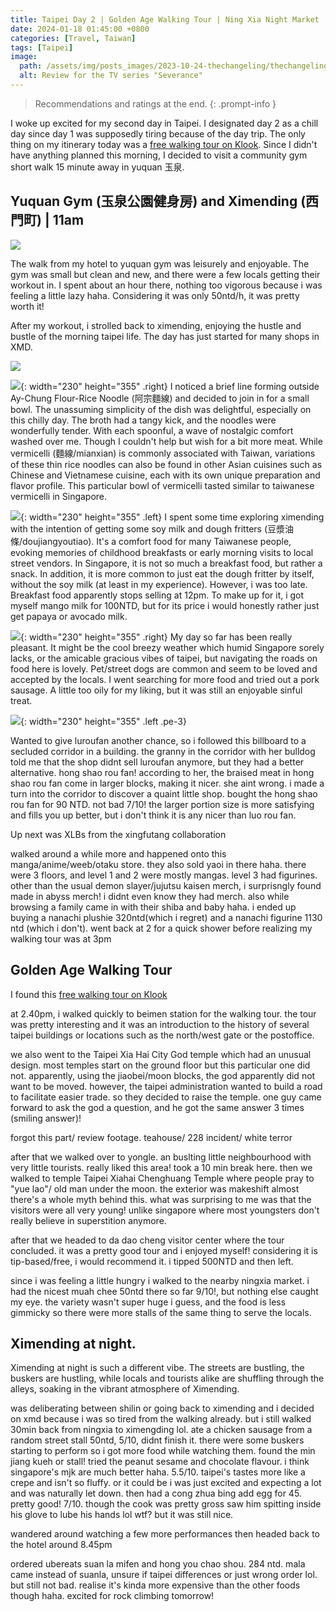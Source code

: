 ```yaml
---
title: Taipei Day 2 | Golden Age Walking Tour | Ning Xia Night Market
date: 2024-01-18 01:45:00 +0800
categories: [Travel, Taiwan]
tags: [Taipei]
image:
  path: /assets/img/posts_images/2023-10-24-thechangeling/thechangeling_postcover.jpg
  alt: Review for the TV series "Severance"
---
```


> Recommendations and ratings at the end.
{: .prompt-info }

I woke up excited for my second day in Taipei. I designated day 2 as a chill day since day 1 was supposedly tiring because of the day trip. The only thing on my itinerary today was a [free walking tour on Klook](https://www.klook.com/en-SG/activity/10199-free-walking-tour-golden-age-route-taipei/?aid=54315). Since I didn't have anything planned this morning, I decided to visit a community gym short walk 15 minute away in yuquan 玉泉. 


## Yuquan Gym (玉泉公園健身房) and Ximending (西門町) | 11am

![](/assets/img/posts_images/2024-01-18-taipei_day2/gym.gif)

The walk from my hotel to yuquan gym was leisurely and enjoyable. The gym was small but clean and new, and there were a few locals getting their workout in. I spent about an hour there, nothing too vigorous because i was feeling a little lazy haha. Considering it was only 50ntd/h, it was pretty worth it!

After my workout, i strolled back to ximending, enjoying the hustle and bustle of the morning taipei life. The day has just started for many shops in XMD. 

![](/assets/img/posts_images/2024-01-18-taipei_day2/ahchung_concat.gif)


![](/assets/img/posts_images/2024-01-18-taipei_day2/ahchung.jpeg){: width="230" height="355" .right} I noticed a brief line forming outside Ay-Chung Flour-Rice Noodle (阿宗麵線) and decided to join in for a small bowl. The unassuming simplicity of the dish was delightful, especially on this chilly day. The broth had a tangy kick, and the noodles were wonderfully tender. With each spoonful, a wave of nostalgic comfort washed over me. Though I couldn't help but wish for a bit more meat. While vermicelli (麵線/mianxian) is commonly associated with Taiwan, variations of these thin rice noodles can also be found in other Asian cuisines such as Chinese and Vietnamese cuisine, each with its own unique preparation and flavor profile. This particular bowl of vermicelli tasted similar to taiwanese vermicelli in Singapore.


![](/assets/img/posts_images/2024-01-18-taipei_day2/sold_out_youtiao.jpeg){: width="230" height="355" .left} 
I spent some time exploring ximending with the intention of getting some soy milk and dough fritters (豆漿油條/doujiangyoutiao). It's a comfort food for many Taiwanese people, evoking memories of childhood breakfasts or early morning visits to local street vendors. In Singapore, it is not so much a breakfast food, but rather a snack. In addition, it is more common to just eat the dough fritter by itself, without the soy milk (at least in my experience). However, i was too late. Breakfast food apparently stops selling at 12pm. To make up for it, i got myself mango milk for 100NTD, but for its price i would honestly rather just get papaya or avocado milk.


<!-- after gym i went back to XMD. walked around and had this ah zhong mian xian for 60 ntd. not bad, 7/10. the day has just started for many shops and i saw an older guy do his morning prayers outside his shop. walked around a while more and came across this oyster omelette place. i think its way too much for me so i didnt get it. had mango milk for 100ntd, not bad 7/10 but kinda expensive. wandered around a while more, and wanted to get doujiangyoutiao. but it was too late! (12pm). shall try to return earlier next time.  -->



![](/assets/img/posts_images/2024-01-18-taipei_day2/pork_sausage.gif){: width="230" height="355" .right} 
My day so far has been really pleasant. It might be the cool breezy weather which humid Singapore sorely lacks, or the amicable gracious vibes of taipei, but navigating the roads on food here is lovely. Pet/street dogs are common and seem to be loved and accepted by the locals. I went searching for more food and tried out a pork sausage. A little too oily for my liking, but it was still an enjoyable sinful treat. 


![](/assets/img/posts_images/2024-01-18-taipei_day2/hongshaoroufan.jpeg){: width="230" height="355" .left .pe-3} 

Wanted to give luroufan another chance, so i followed this billboard to a secluded corridor in a building. the granny in the corridor with her bulldog told me that the shop didnt sell luroufan anymore, but they had a better alternative. hong shao rou fan! according to her, the braised meat in hong shao rou fan come in larger blocks, making it nicer. she aint wrong. i made a turn into the corridor to discover a quaint little shop. bought the hong shao rou fan for 90 NTD. not bad 7/10! the larger portion size is more satisfying and fills you up better, but i don't think it is any nicer than luo rou fan. 

Up next was XLBs from the xingfutang collaboration


<!-- unsure if it is the weather or the vibes, but wandering here is very pleasant. dogs are pretty common and seems to be accepted even in shops and buildings. had a pork sausage for 50NTD, it was ok, 6/10. went looking for luroufan. followed one random advertisement into a quiet corridor. the granny in the corridor with her bulldog told me that the shop didnt sell luroufan anymore, but they had a better alternative. hong shao rou fan! according to her, the braised meat in hong shao rou fan come in larger blocks, making it nicer. she aint wrong. i made a turn into the corridor to discover a quaint little shop. bought the hong shao rou fan for 90 NTD. not bad 7/10! but i don't think it is any nicer than luo rou fan, just portion sizing is different. went back out, and tried the xiao long baos 120NTD from a shop opened by the famous xingfutang bubble tea shop. honestly it was kinda mediocre, maybe 5.5/10. wouldnt rlly return or recommend. i didnt get to try the special brown sugar boba xlb though, it was sold out. -->

walked around a while more and happened onto this manga/anime/weeb/otaku store. they also sold yaoi in there haha. there were 3 floors, and level 1 and 2 were mostly mangas. level 3 had figurines. other than the usual demon slayer/jujutsu kaisen merch, i surprisngly found made in abyss merch! i didnt even know they had merch. also while browsing a family came in with their shiba and baby haha. i ended up buying a nanachi plushie 320ntd(which i regret) and a nanachi figurine 1130 ntd (which i don't). went back at 2 for a quick shower before realizing my walking tour was at 3pm


## Golden Age Walking Tour

I found this [free walking tour on Klook](https://www.klook.com/en-SG/activity/10199-free-walking-tour-golden-age-route-taipei/?aid=54315)

at 2.40pm, i walked quickly to beimen station for the walking tour. the tour was pretty interesting and it was an introduction to the history of several taipei buildings or locations such as the north/west gate or the postoffice. 

we also went to the Taipei Xia Hai City God temple which had an unusual design. most temples start on the ground floor but this particular one did not. apparently, using the jiaobei/moon blocks, the god apparently did not want to be moved. however, the taipei administration wanted to build a road to facilitate easier trade. so they decided to raise the temple. one guy came forward to ask the god a question, and he got the same answer 3 times (smiling answer)!


forgot this part/ review footage. teahouse/ 228 incident/ white terror

after that we walked over to yongle. an buslting little neighbourhood with very little tourists. really liked this area! took a 10 min break here. then we walked to temple Taipei Xiahai Chenghuang Temple where people pray to "yue lao"/ old man under the moon. the exterior was makeshift almost there's a whole myth behind this. what was surprising to me was that the visitors were all very young! unlike singapore where most youngsters don't really believe in superstition anymore.

after that we headed to da dao cheng visitor center where the tour concluded. it was a pretty good tour and i enjoyed myself! considering it is tip-based/free, i would recommend it. i tipped 500NTD and then left.

since i was feeling a little hungry i walked to the nearby ningxia market. i had the nicest muah chee 50ntd there so far 9/10!, but nothing else caught my eye. the variety wasn't super huge i guess, and the food is less gimmicky so there were more stalls of the same thing to serve the locals.


## Ximending at night.

Ximending at night is such a different vibe. The streets are bustling, the buskers are hustling, while locals and tourists alike are shuffling through the alleys, soaking in the vibrant atmosphere of Ximending.




was deliberating between shilin or going back to ximending and i decided on xmd because i was so tired from the walking already. but i still walked 30min back from ningxia to ximengding lol. ate a chicken sausage from a random street stall 50ntd, 5/10, didnt finish it. there were some buskers starting to perform so i got more food while watching them. found the min jiang kueh or stall! tried the peanut sesame and chocolate flavour. i think singapore's mjk are much better haha. 5.5/10. taipei's tastes more like a crepe and isn't so fluffy. or it could be i was just excited and expecting a lot and was naturally let down.
then had a cong zhua bing add egg for 45. pretty good! 7/10. though the cook was pretty gross saw him spitting inside his glove to lube his hands lol wtf? but it was still nice. 

wandered around watching a few more performances then headed back to the hotel around 8.45pm

ordered ubereats suan la mifen and hong you chao shou. 284 ntd. mala came instead of suanla, unsure if taipei differences or just wrong order lol. but still not bad. realise it's kinda more expensive than the other foods though haha. excited for rock climbing tomorrow! 
